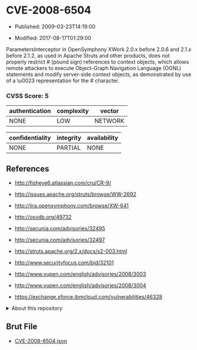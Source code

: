 # CVE-2008-6504

- Published: 2009-03-23T14:19:00

- Modified: 2017-08-17T01:29:00

ParametersInterceptor in OpenSymphony XWork 2.0.x before 2.0.6 and 2.1.x before 2.1.2, as used in Apache Struts and other products, does not properly restrict # (pound sign) references to context objects, which allows remote attackers to execute Object-Graph Navigation Language (OGNL) statements and modify server-side context objects, as demonstrated by use of a \u0023 representation for the # character.

### CVSS Score: **5**

| authentication | complexity | vector |
| --- | --- | --- |
| NONE | LOW | NETWORK |

| confidentiality | integrity | availability |
| --- | --- | --- |
| NONE | PARTIAL | NONE |

## References

* http://fisheye6.atlassian.com/cru/CR-9/

* http://issues.apache.org/struts/browse/WW-2692

* http://jira.opensymphony.com/browse/XW-641

* http://osvdb.org/49732

* http://secunia.com/advisories/32495

* http://secunia.com/advisories/32497

* http://struts.apache.org/2.x/docs/s2-003.html

* http://www.securityfocus.com/bid/32101

* http://www.vupen.com/english/advisories/2008/3003

* http://www.vupen.com/english/advisories/2008/3004

* https://exchange.xforce.ibmcloud.com/vulnerabilities/46328

<details>
<summary>About this repository</summary> 

  This repository is part of the project [Live Hack CVE](https://github.com/Live-Hack-CVE). Main website can be found [www.live-hack.org](https://www.live-hack.org) 
  
  Made by [Sn0wAlice](https://github.com/Sn0wAlice) for the people that care about security and need to have a feed of the latest CVEs. Hope you enjoy it, don't forget to star the repo and follow me on [Twitter](https://twitter.com/Sn0wAlice) and [Github](https://github.com/Sn0wAlice). And that is my [personnal website](https://www.alice-snow.me/)

  - [Home Page](https://github.com/Live-Hack-CVE)
  - [Framework](https://github.com/Live-Hack-CVE/cve-framework)
  - [CVE database](https://github.com/Live-Hack-CVE/full_database)
  - [Changelog](https://github.com/Live-Hack-CVE/Changelog)
</details>

## Brut File

* [CVE-2008-6504.json](https://raw.githubusercontent.com/Live-Hack-CVE/full_database/main/cves/2008/CVE-2008-6504.json)

